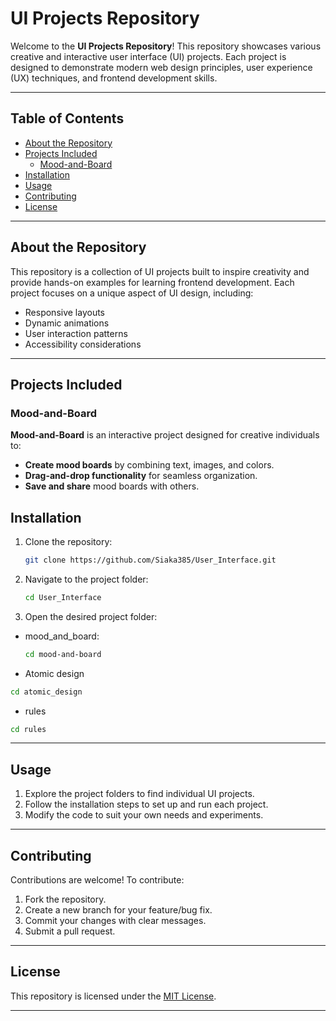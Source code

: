 # UI Projects Repository

Welcome to the **UI Projects Repository**! This repository showcases various creative and interactive user interface (UI) projects. Each project is designed to demonstrate modern web design principles, user experience (UX) techniques, and frontend development skills.

---

## Table of Contents

- [About the Repository](#about-the-repository)
- [Projects Included](#projects-included)
  - [Mood-and-Board](#mood-and-board)
- [Installation](#installation)
- [Usage](#usage)
- [Contributing](#contributing)
- [License](#license)

---

## About the Repository

This repository is a collection of UI projects built to inspire creativity and provide hands-on examples for learning frontend development. Each project focuses on a unique aspect of UI design, including:

- Responsive layouts
- Dynamic animations
- User interaction patterns
- Accessibility considerations

---

## Projects Included

### Mood-and-Board

**Mood-and-Board** is an interactive project designed for creative individuals to:

- **Create mood boards** by combining text, images, and colors.
- **Drag-and-drop functionality** for seamless organization.
- **Save and share** mood boards with others.

## Installation

1. Clone the repository:

   ```bash
   git clone https://github.com/Siaka385/User_Interface.git
   ```

2. Navigate to the project folder:

   ```bash
   cd User_Interface
   ```

3. Open the desired project folder:

- mood_and_board:

   ```bash
   cd mood-and-board
   ```
- Atomic design
```bash
cd atomic_design
```
- rules
```bash
cd rules
```


---

## Usage

1. Explore the project folders to find individual UI projects.
2. Follow the installation steps to set up and run each project.
3. Modify the code to suit your own needs and experiments.

---

## Contributing

Contributions are welcome! To contribute:

1. Fork the repository.
2. Create a new branch for your feature/bug fix.
3. Commit your changes with clear messages.
4. Submit a pull request.

---

## License

This repository is licensed under the [MIT License](license).

---
